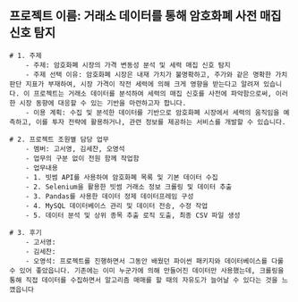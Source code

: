 ## 프로젝트 이름: 거래소 데이터를 통해 암호화폐 사전 매집 신호 탐지

    # 1. 주제
        - 주제: 암호화폐 시장의 가격 변동성 분석 및 세력 매집 신호 탐지
        - 주제 선택 이유: 암호화폐 시장은 내재 가치가 불명확하고, 주가와 같은 명확한 가치 판단 지표가 부재하여, 시장 가격이 작전 세력에 의해 크게 영향을 받는다고 알려져 있습니다. 이 프로젝트는 거래소 데이터를 분석하여 세력의 매집 신호를 사전에 파악함으로써, 이러한 시장 동향에 대응할 수 있는 기반을 마련하고자 합니다.
        - 이용 계획: 수집 및 분석한 데이터를 기반으로 암호화폐 시장에서 세력의 움직임을 예측하고, 이를 투자 전략에 활용하거나, 관련 정보를 제공하는 서비스를 개발할 수 있습니다.
    
    # 2. 프로젝트 조원별 담당 업무
        - 멤버: 고서영, 김세찬, 오영석
        - 업무의 구분 없이 전원 함께 작업함
        - 업무내용
        - 1. 빗썸 API를 사용하여 암호화폐 목록 및 기본 데이터 수집
        - 2. Selenium을 활용한 빗썸 거래소 정보 크롤링 및 데이터 추출
        - 3. Pandas를 사용한 데이터 정제 데이터프레임 구성
        - 4. MySQL 데이터베이스 관리 및 데이터 전송, 수정 작업
        - 5. 데이터 분석 및 상위 종목 추출 로직 도출, 최종 CSV 파일 생성
        
    # 3. 후기
        - 고서영: 
        - 김세찬:
        - 오영석: 프로젝트를 진행하면서 그동안 배웠던 파이썬 패키지와 데이터베이스를 다룰 수 있어 좋았읍니다. 기존에는 이미 누군가에 의해 만들어진 데이터만 사용했는데, 크롤링을 통해 직접 데이터를 수집하면서 알고리즘 매매를 할 때의 자유도가 늘어날 수 있다는 것을 느꼈읍니다
